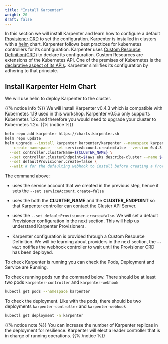 ```yaml
---
title: "Install Karpenter"
weight: 20
draft: false
---
```


In this section we will install Karpenter and learn how to configure a default [Provisioner CRD](https://karpenter.sh/docs/provisioner-crd/) to set the configuration. Karpenter is installed in clusters with a [helm](https://helm.sh/) chart. Karpenter follows best practices for kubernetes controllers for its configuration. Karpenter uses [Custom Resource Definition(CRD)](https://kubernetes.io/docs/concepts/extend-kubernetes/api-extension/custom-resources/) to declare its configuration. Custom Resources are extensions of the Kubernetes API. One of the premises of Kubernetes is the [declarative aspect of its APIs](https://kubernetes.io/docs/concepts/overview/kubernetes-api/). Karpenter similifies its configuration by adhering to that principle.

## Install Karpenter Helm Chart

We will use helm to deploy Karpenter to the cluster. 

{{% notice info %}}
We will install Karpenter v0.4.3 which is compatible with Kubernetes 1.19 used in this workshop. Karpenter v0.5.x only supports Kubernetes 1.2x and therefore you would need to upgrade your cluster to Kubernetes 1.2x.
{{% /notice %}}

```bash
helm repo add karpenter https://charts.karpenter.sh
helm repo update
helm upgrade --install karpenter karpenter/karpenter --namespace karpenter \
  --create-namespace --set serviceAccount.create=false --version 0.4.3 \
  --set controller.clusterName=${CLUSTER_NAME} \
  --set controller.clusterEndpoint=$(aws eks describe-cluster --name ${CLUSTER_NAME} --query "cluster.endpoint" --output json) \
  --set defaultProvisioner.create=false \
  --wait # for the defaulting webhook to install before creating a Provisioner
```

The command above:
* uses the  service account that we created in the previous step, hence it sets the `--set serviceAccount.create=false`

* uses the both the **CLUSTER_NAME** and the **CLUSTER_ENDPOINT** so that Karpenter controller can contact the Cluster API Server.

* uses the `--set defaultProvisioner.create=false`. We will set a default Provisioner configuration in the next section. This will help us understand Karpenter Provisioners.

* Karpenter configuration is provided through a Custom Resource Definition. We will be learning about providers in the next section, the `--wait` notifies the webhook controller to wait until the Provisioner CRD has been deployed.

To check Karpenter is running you can check the Pods, Deployment and Service are Running.

To check running pods run the command below. There should be at least two pods `karpenter-controller` and `karpenter-webhook`
```bash
kubectl get pods --namespace karpenter
```

To check the deployment. Like with the pods, there should be two deployments  `karpenter-controller` and `karpenter-webhook`
```bash
kubectl get deployment -n karpenter
```

{{% notice note %}}
You can increase the number of Karpenter replicas in the deployment for resilience. Karpenter will elect a leader controller that is in charge of running operations.
{{% /notice %}}



